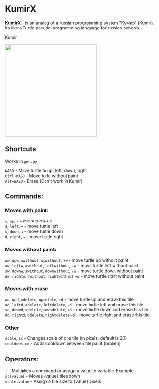 # KumirX
**KumirX** - is an analog of a russian programming system "Кумир" (Kumir). Its like a Turtle pseudo-programming language for russian schools.

Kumir

<img src="https://docs.altlinux.org/ru-RU/alt-education/10.1/html/alt-education/images/kumir.png" height="300">

## Shortcuts
Works in `gen.py`

`WASD` - Move turtle to up, left, down, right\
`Ctrl+WASD` - Move turle without paint\
`Alt+WASD` - Erase (Don't work in Kumir)

## Commands:
### Moves with paint:
`w`, `up`, `↑` - move turtle up\
`a`, `left`, `←` - move turtle left\
`s`, `down`, `↓` - move turtle down\
`d`, `right`, `→` - move turtle right

### Moves without paint:
`ww`, `upw`, `wwithout`, `upwithout`, `↑w` - move turtle up without paint\
`aw`, `leftw`, `awithout`, `leftwithout`, `←w` - move turtle left without paint\
`sw`, `downw`, `swithout`, `downwithout`, `↓w` - move turtle down without paint\
`dw`, `rightw`, `dwithout`, `rightwithout` `→w` - move turtle right without paint

### Moves with erase
`wd`, `upd`, `wdelete`, `updelete`, `↑d` - move turtle up and erase this tile\
`ad`, `leftd`, `adelete`, `leftdelete`, `←d` - move turtle left and erase this tile\
`sd`, `downd`, `sdelete`, `downdelete`, `↓d` - move turtle down and erase this tile\
`dd`, `rightd`, `ddelete`, `rightdelete` `→d` - move turtle right and erase this tile

### Other
`scale`, `sc` - Changes scale of one tile (in pixels, default is 20)\
`cooldows`, `cd` - Adds cooldown between tile paint (broken)

## Operators:
`:` - Multiplies a command or assign a value to variable. Example:\
`s:{value}` - Moves {value} tiles down\
`scale:value` - Assign a tile size to {value} pixels
